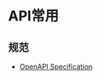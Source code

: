 # API常用

## 规范

* [OpenAPI Specification](https://github.com/OAI/OpenAPI-Specification/blob/master/versions/3.0.0.md)
